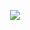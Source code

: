 <p align="center" width="100%">
  <img src="https://github.com/user-attachments/assets/91d3b94b-fbb5-45ba-a97f-a459ebce9983">
</p>
